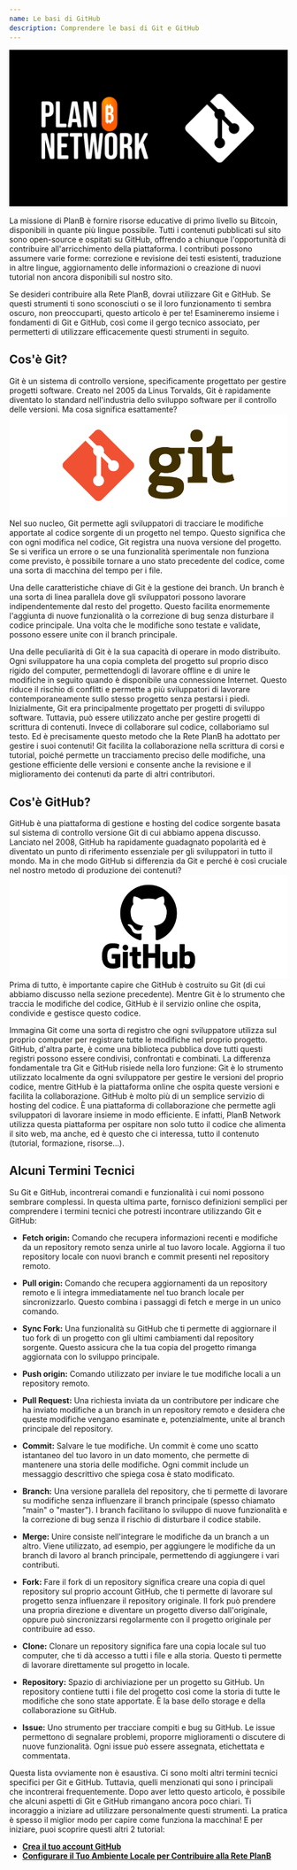 ```yaml
---
name: Le basi di GitHub
description: Comprendere le basi di Git e GitHub
---
```


![cover](assets/cover.webp)

La missione di PlanB è fornire risorse educative di primo livello su Bitcoin, disponibili in quante più lingue possibile. Tutti i contenuti pubblicati sul sito sono open-source e ospitati su GitHub, offrendo a chiunque l'opportunità di contribuire all'arricchimento della piattaforma. I contributi possono assumere varie forme: correzione e revisione dei testi esistenti, traduzione in altre lingue, aggiornamento delle informazioni o creazione di nuovi tutorial non ancora disponibili sul nostro sito.

Se desideri contribuire alla Rete PlanB, dovrai utilizzare Git e GitHub. Se questi strumenti ti sono sconosciuti o se il loro funzionamento ti sembra oscuro, non preoccuparti, questo articolo è per te! Esamineremo insieme i fondamenti di Git e GitHub, così come il gergo tecnico associato, per permetterti di utilizzare efficacemente questi strumenti in seguito.

## Cos'è Git?

Git è un sistema di controllo versione, specificamente progettato per gestire progetti software. Creato nel 2005 da Linus Torvalds, Git è rapidamente diventato lo standard nell'industria dello sviluppo software per il controllo delle versioni. Ma cosa significa esattamente?
![git](assets/1.webp)
Nel suo nucleo, Git permette agli sviluppatori di tracciare le modifiche apportate al codice sorgente di un progetto nel tempo. Questo significa che con ogni modifica nel codice, Git registra una nuova versione del progetto. Se si verifica un errore o se una funzionalità sperimentale non funziona come previsto, è possibile tornare a uno stato precedente del codice, come una sorta di macchina del tempo per i file.

Una delle caratteristiche chiave di Git è la gestione dei branch. Un branch è una sorta di linea parallela dove gli sviluppatori possono lavorare indipendentemente dal resto del progetto. Questo facilita enormemente l'aggiunta di nuove funzionalità o la correzione di bug senza disturbare il codice principale. Una volta che le modifiche sono testate e validate, possono essere unite con il branch principale.

Una delle peculiarità di Git è la sua capacità di operare in modo distribuito. Ogni sviluppatore ha una copia completa del progetto sul proprio disco rigido del computer, permettendogli di lavorare offline e di unire le modifiche in seguito quando è disponibile una connessione Internet. Questo riduce il rischio di conflitti e permette a più sviluppatori di lavorare contemporaneamente sullo stesso progetto senza pestarsi i piedi.
Inizialmente, Git era principalmente progettato per progetti di sviluppo software. Tuttavia, può essere utilizzato anche per gestire progetti di scrittura di contenuti. Invece di collaborare sul codice, collaboriamo sul testo. Ed è precisamente questo metodo che la Rete PlanB ha adottato per gestire i suoi contenuti! Git facilita la collaborazione nella scrittura di corsi e tutorial, poiché permette un tracciamento preciso delle modifiche, una gestione efficiente delle versioni e consente anche la revisione e il miglioramento dei contenuti da parte di altri contributori.
## Cos'è GitHub?

GitHub è una piattaforma di gestione e hosting del codice sorgente basata sul sistema di controllo versione Git di cui abbiamo appena discusso. Lanciato nel 2008, GitHub ha rapidamente guadagnato popolarità ed è diventato un punto di riferimento essenziale per gli sviluppatori in tutto il mondo. Ma in che modo GitHub si differenzia da Git e perché è così cruciale nel nostro metodo di produzione dei contenuti?
![github](assets/2.webp)
Prima di tutto, è importante capire che GitHub è costruito su Git (di cui abbiamo discusso nella sezione precedente). Mentre Git è lo strumento che traccia le modifiche del codice, GitHub è il servizio online che ospita, condivide e gestisce questo codice.

Immagina Git come una sorta di registro che ogni sviluppatore utilizza sul proprio computer per registrare tutte le modifiche nel proprio progetto. GitHub, d'altra parte, è come una biblioteca pubblica dove tutti questi registri possono essere condivisi, confrontati e combinati.
La differenza fondamentale tra Git e GitHub risiede nella loro funzione: Git è lo strumento utilizzato localmente da ogni sviluppatore per gestire le versioni del proprio codice, mentre GitHub è la piattaforma online che ospita queste versioni e facilita la collaborazione.
GitHub è molto più di un semplice servizio di hosting del codice. È una piattaforma di collaborazione che permette agli sviluppatori di lavorare insieme in modo efficiente. E infatti, PlanB Network utilizza questa piattaforma per ospitare non solo tutto il codice che alimenta il sito web, ma anche, ed è questo che ci interessa, tutto il contenuto (tutorial, formazione, risorse...).

## Alcuni Termini Tecnici

Su Git e GitHub, incontrerai comandi e funzionalità i cui nomi possono sembrare complessi. In questa ultima parte, fornisco definizioni semplici per comprendere i termini tecnici che potresti incontrare utilizzando Git e GitHub:

- **Fetch origin:** Comando che recupera informazioni recenti e modifiche da un repository remoto senza unirle al tuo lavoro locale. Aggiorna il tuo repository locale con nuovi branch e commit presenti nel repository remoto.

- **Pull origin:** Comando che recupera aggiornamenti da un repository remoto e li integra immediatamente nel tuo branch locale per sincronizzarlo. Questo combina i passaggi di fetch e merge in un unico comando.
- **Sync Fork:** Una funzionalità su GitHub che ti permette di aggiornare il tuo fork di un progetto con gli ultimi cambiamenti dal repository sorgente. Questo assicura che la tua copia del progetto rimanga aggiornata con lo sviluppo principale.
- **Push origin:** Comando utilizzato per inviare le tue modifiche locali a un repository remoto.

- **Pull Request:** Una richiesta inviata da un contributore per indicare che ha inviato modifiche a un branch in un repository remoto e desidera che queste modifiche vengano esaminate e, potenzialmente, unite al branch principale del repository.

- **Commit:** Salvare le tue modifiche. Un commit è come uno scatto istantaneo del tuo lavoro in un dato momento, che permette di mantenere una storia delle modifiche. Ogni commit include un messaggio descrittivo che spiega cosa è stato modificato.

- **Branch:** Una versione parallela del repository, che ti permette di lavorare su modifiche senza influenzare il branch principale (spesso chiamato "main" o "master"). I branch facilitano lo sviluppo di nuove funzionalità e la correzione di bug senza il rischio di disturbare il codice stabile.

- **Merge:** Unire consiste nell'integrare le modifiche da un branch a un altro. Viene utilizzato, ad esempio, per aggiungere le modifiche da un branch di lavoro al branch principale, permettendo di aggiungere i vari contributi.

- **Fork:** Fare il fork di un repository significa creare una copia di quel repository sul proprio account GitHub, che ti permette di lavorare sul progetto senza influenzare il repository originale. Il fork può prendere una propria direzione e diventare un progetto diverso dall'originale, oppure può sincronizzarsi regolarmente con il progetto originale per contribuire ad esso.

- **Clone:** Clonare un repository significa fare una copia locale sul tuo computer, che ti dà accesso a tutti i file e alla storia. Questo ti permette di lavorare direttamente sul progetto in locale.

- **Repository:** Spazio di archiviazione per un progetto su GitHub. Un repository contiene tutti i file del progetto così come la storia di tutte le modifiche che sono state apportate. È la base dello storage e della collaborazione su GitHub.

- **Issue:** Uno strumento per tracciare compiti e bug su GitHub. Le issue permettono di segnalare problemi, proporre miglioramenti o discutere di nuove funzionalità. Ogni issue può essere assegnata, etichettata e commentata.

Questa lista ovviamente non è esaustiva. Ci sono molti altri termini tecnici specifici per Git e GitHub. Tuttavia, quelli menzionati qui sono i principali che incontrerai frequentemente.
Dopo aver letto questo articolo, è possibile che alcuni aspetti di Git e GitHub rimangano ancora poco chiari. Ti incoraggio a iniziare ad utilizzare personalmente questi strumenti. La pratica è spesso il miglior modo per capire come funziona la macchina! E per iniziare, puoi scoprire questi altri 2 tutorial:
- **[Crea il tuo account GitHub](https://planb.network/tutorials/others/create-github-account)**
- **[Configurare il Tuo Ambiente Locale per Contribuire alla Rete PlanB](https://planb.network/tutorials/others/github-desktop-work-environment)**